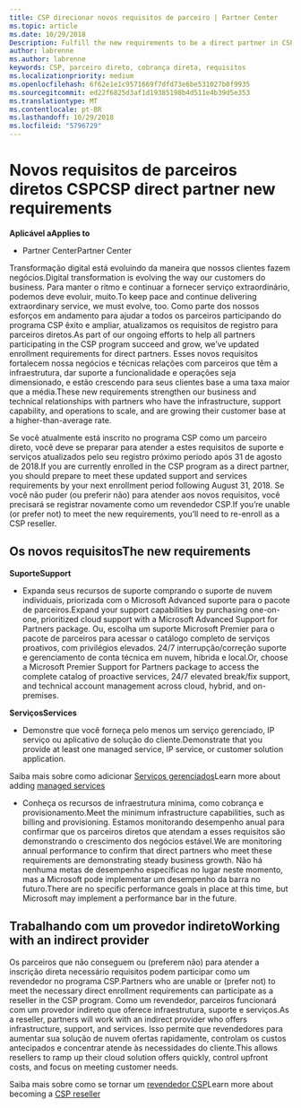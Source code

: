 ```yaml
---
title: CSP direcionar novos requisitos de parceiro | Partner Center
ms.topic: article
ms.date: 10/29/2018
Description: Fulfill the new requirements to be a direct partner in CSP
author: labrenne
ms.author: labrenne
keywords: CSP, parceiro direto, cobrança direta, requisitos
ms.localizationpriority: medium
ms.openlocfilehash: 6f62e1e1c9571669f7dfd73e6be531027b0f9935
ms.sourcegitcommit: ed22f6825d3af1d19385198b4d511e4b39d5e353
ms.translationtype: MT
ms.contentlocale: pt-BR
ms.lasthandoff: 10/29/2018
ms.locfileid: "5796729"
---
```

# <a name="csp-direct-partner-new-requirements"></a><span data-ttu-id="0a578-103">Novos requisitos de parceiros diretos CSP</span><span class="sxs-lookup"><span data-stu-id="0a578-103">CSP direct partner new requirements</span></span>

**<span data-ttu-id="0a578-104">Aplicável a</span><span class="sxs-lookup"><span data-stu-id="0a578-104">Applies to</span></span>**

- <span data-ttu-id="0a578-105">Partner Center</span><span class="sxs-lookup"><span data-stu-id="0a578-105">Partner Center</span></span>

<span data-ttu-id="0a578-106">Transformação digital está evoluindo da maneira que nossos clientes fazem negócios.</span><span class="sxs-lookup"><span data-stu-id="0a578-106">Digital transformation is evolving the way our customers do business.</span></span> <span data-ttu-id="0a578-107">Para manter o ritmo e continuar a fornecer serviço extraordinário, podemos deve evoluir, muito.</span><span class="sxs-lookup"><span data-stu-id="0a578-107">To keep pace and continue delivering extraordinary service, we must evolve, too.</span></span> <span data-ttu-id="0a578-108">Como parte dos nossos esforços em andamento para ajudar a todos os parceiros participando do programa CSP êxito e ampliar, atualizamos os requisitos de registro para parceiros diretos.</span><span class="sxs-lookup"><span data-stu-id="0a578-108">As part of our ongoing efforts to help all partners participating in the CSP program succeed and grow, we’ve updated enrollment requirements for direct partners.</span></span> <span data-ttu-id="0a578-109">Esses novos requisitos fortalecem nossa negócios e técnicas relações com parceiros que têm a infraestrutura, dar suporte a funcionalidade e operações seja dimensionado, e estão crescendo para seus clientes base a uma taxa maior que a média.</span><span class="sxs-lookup"><span data-stu-id="0a578-109">These new requirements strengthen our business and technical relationships with partners who have the infrastructure, support capability, and operations to scale, and are growing their customer base at a higher-than-average rate.</span></span>

<span data-ttu-id="0a578-110">Se você atualmente está inscrito no programa CSP como um parceiro direto, você deve se preparar para atender a estes requisitos de suporte e serviços atualizados pelo seu registro próximo período após 31 de agosto de 2018.</span><span class="sxs-lookup"><span data-stu-id="0a578-110">If you are currently enrolled in the CSP program as a direct partner, you should prepare to meet these updated support and services requirements by your next enrollment period following August 31, 2018.</span></span> <span data-ttu-id="0a578-111">Se você não puder (ou preferir não) para atender aos novos requisitos, você precisará se registrar novamente como um revendedor CSP.</span><span class="sxs-lookup"><span data-stu-id="0a578-111">If you’re unable (or prefer not) to meet the new requirements, you’ll need to re-enroll as a CSP reseller.</span></span>

## <a name="the-new-requirements"></a><span data-ttu-id="0a578-112">Os novos requisitos</span><span class="sxs-lookup"><span data-stu-id="0a578-112">The new requirements</span></span>

**<span data-ttu-id="0a578-113">Suporte</span><span class="sxs-lookup"><span data-stu-id="0a578-113">Support</span></span>**

- <span data-ttu-id="0a578-114">Expanda seus recursos de suporte comprando o suporte de nuvem individuais, priorizada com o Microsoft Advanced suporte para o pacote de parceiros.</span><span class="sxs-lookup"><span data-stu-id="0a578-114">Expand your support capabilities by purchasing one-on-one, prioritized cloud support with a Microsoft Advanced Support for Partners package.</span></span> <span data-ttu-id="0a578-115">Ou, escolha um suporte Microsoft Premier para o pacote de parceiros para acessar o catálogo completo de serviços proativos, com privilégios elevados. 24/7 interrupção/correção suporte e gerenciamento de conta técnica em nuvem, híbrida e local.</span><span class="sxs-lookup"><span data-stu-id="0a578-115">Or, choose a Microsoft Premier Support for Partners package to access the complete catalog of proactive services, 24/7 elevated break/fix support, and technical account management across cloud, hybrid, and on-premises.</span></span> 

**<span data-ttu-id="0a578-116">Serviços</span><span class="sxs-lookup"><span data-stu-id="0a578-116">Services</span></span>**

- <span data-ttu-id="0a578-117">Demonstre que você forneça pelo menos um serviço gerenciado, IP serviço ou aplicativo de solução do cliente.</span><span class="sxs-lookup"><span data-stu-id="0a578-117">Demonstrate that you provide at least one managed service, IP service, or customer solution application.</span></span> 

<span data-ttu-id="0a578-118">Saiba mais sobre como adicionar [Serviços gerenciados](https://partner.microsoft.com/business-opportunities/managed-services-provider)</span><span class="sxs-lookup"><span data-stu-id="0a578-118">Learn more about adding [managed services](https://partner.microsoft.com/business-opportunities/managed-services-provider)</span></span> 

- <span data-ttu-id="0a578-119">Conheça os recursos de infraestrutura mínima, como cobrança e provisionamento.</span><span class="sxs-lookup"><span data-stu-id="0a578-119">Meet the minimum infrastructure capabilities, such as billing and provisioning.</span></span>
<span data-ttu-id="0a578-120">Estamos monitorando desempenho anual para confirmar que os parceiros diretos que atendam a esses requisitos são demonstrando o crescimento dos negócios estável.</span><span class="sxs-lookup"><span data-stu-id="0a578-120">We are monitoring annual performance to confirm that direct partners who meet these requirements are demonstrating steady business growth.</span></span> <span data-ttu-id="0a578-121">Não há nenhuma metas de desempenho específicas no lugar neste momento, mas a Microsoft pode implementar um desempenho da barra no futuro.</span><span class="sxs-lookup"><span data-stu-id="0a578-121">There are no specific performance goals in place at this time, but Microsoft may implement a performance bar in the future.</span></span> 

## <a name="working-with-an-indirect-provider"></a><span data-ttu-id="0a578-122">Trabalhando com um provedor indireto</span><span class="sxs-lookup"><span data-stu-id="0a578-122">Working with an indirect provider</span></span>

<span data-ttu-id="0a578-123">Os parceiros que não conseguem ou (preferem não) para atender a inscrição direta necessário requisitos podem participar como um revendedor no programa CSP.</span><span class="sxs-lookup"><span data-stu-id="0a578-123">Partners who are unable or (prefer not) to meet the necessary direct enrollment requirements can participate as a reseller in the CSP program.</span></span> <span data-ttu-id="0a578-124">Como um revendedor, parceiros funcionará com um provedor indireto que oferece infraestrutura, suporte e serviços.</span><span class="sxs-lookup"><span data-stu-id="0a578-124">As a reseller, partners will work with an indirect provider who offers infrastructure, support, and services.</span></span> <span data-ttu-id="0a578-125">Isso permite que revendedores para aumentar sua solução de nuvem ofertas rapidamente, controlam os custos antecipados e concentrar atende às necessidades do cliente.</span><span class="sxs-lookup"><span data-stu-id="0a578-125">This allows resellers to ramp up their cloud solution offers quickly, control upfront costs, and focus on meeting customer needs.</span></span>  

<span data-ttu-id="0a578-126">Saiba mais sobre como se tornar um [revendedor CSP](https://partner.microsoft.com/cloud-solution-provider)</span><span class="sxs-lookup"><span data-stu-id="0a578-126">Learn more about becoming a [CSP reseller](https://partner.microsoft.com/cloud-solution-provider)</span></span>



